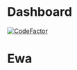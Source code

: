 # Dashboard
[![CodeFactor](https://www.codefactor.io/repository/github/ahmedkmadani/dashboard/badge?s=d849cbb836a3a6b806d04f1d2c544288cf750a36)](https://www.codefactor.io/repository/github/ahmedkmadani/dashboard)
# Ewa
